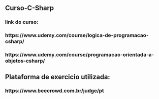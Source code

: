 <h2> Curso-C-Sharp </h3>
<h3> link do curso:</h3>
<h3>https://www.udemy.com/course/logica-de-programacao-csharp/</h3>
<h3>https://www.udemy.com/course/programacao-orientada-a-objetos-csharp/</h3>

<h2>Plataforma de exercicio utilizada:</h2>
<h3>https://www.beecrowd.com.br/judge/pt</h3>
